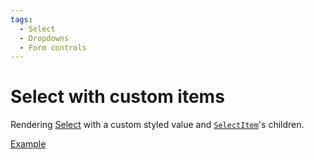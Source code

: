 ```yaml
---
tags:
  - Select
  - Dropdowns
  - Form controls
---
```


# Select with custom items

<div data-description>

Rendering [Select](/components/select) with a custom styled value and [`SelectItem`](/reference/select-item)'s children.

</div>

<div data-tags></div>

<a href="./index.tsx" data-playground>Example</a>
